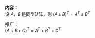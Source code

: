 **内容：**    
设 $A，B$ 是同型矩阵，则 $(A\pm B)^T=A^T\pm B^T$     
    
**推广：**    
 $(A+B+C)^T=A^T+B^T+C^T$     
